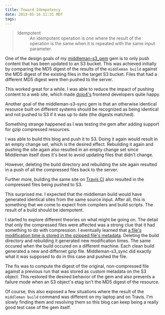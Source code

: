 ```yaml
---
title: Toward Idempotency
date: 2013-05-16 11:31 MDT
tags:
---
```

<blockquote>
<dl>
<dt>Idempotent</dt>
<dd>
An idempotent operation is one where the result of the operation is the
same when it is repeated with the same input parameter.
</dd>
</dl>
</blockquote>

One of the design goals of my
[middleman-s3_gem](https://github.com/fredjean/middleman-s3_sync) gem is
to only push content that has been updated to an S3 bucket. This was
achieved initially by comparing the MD5 digest of the results of
the ```middleman build``` against the MD5 digest of the existing files
in the target S3 bucket. Files that had a different MD5 digest were then
pushed to the server.

This worked great for a while. I was able to reduce the impact of
pushing content to a web site, which made [dojo4's](http://dojo4.com)
frontend developers quite happy.

Another goal of the middleman-s3-sync gem is that an otherwise
identical resource built on different systems should be recognized as
being identical and not pushed to S3 if it was up to date (the digests
matched).

Something strange happened as I was testing the gem after adding support
for gzip compressed resources.

I was able to build this blog and push it
to S3. Doing it again would result in an empty change set, which is the
desired effect. Rebuilding it again and pushing the site again also
resulted in an empty change set since Middleman itself does it's best to
avoid updating files that didn't change.

However, deleting the build directory and rebuilding the site again resulted in a
push of all the compressed files back to the server.

Further more, building the same site on [Travis CI](https://travis-ci.org/fredjean/fredjean.net) also
resulted in the compressed files being pushed to S3.

This surprised me. I expected that the middleman build would have
generated identical sites from the same source input. After all, this is
something that we come to expect from compilers and build scripts. The
result of a build should be idempotent.

I started to explore different theories on what might be going on. The
detail that only the compressed files were affected was a strong clue
that it had something to do with compression. I eventually learned that
[a file's modification time is stored in the gzipped file's metadata](http://www.dotnetperls.com/gzip-header). Deleting
the build directory and rebuilding it generated new modification times.
The same occured when the build occured on a different machine. Each
clean build generated a new and differnet gzip file. Middleman-s3_sync
did exactly what it was supposed to do in this case and pushed the file.

The fix was to compute the digest of the original, non-compressed file
against a previous run that was stored as custom metadata on the S3
object. This restored the desired behavior of the gem and also prevents
a failure mode when an S3 object's etag isn't the MD5 digest of the
resource.

Of course, this also exposed a few situations where the result of the
```middleman build``` command was different on my laptop and on Travis.
I'm slowly finding them and resolving them so this blog can keep being a
really good test case of the gem itself.
